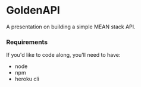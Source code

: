 # GoldenAPI

A presentation on building a simple MEAN stack API.

### Requirements

If you'd like to code along, you'll need to have:
* node
* npm
* heroku cli